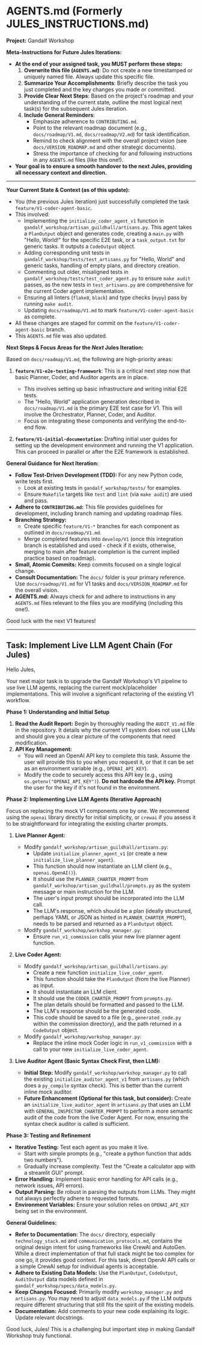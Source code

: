# AGENTS.md (Formerly JULES_INSTRUCTIONS.md)

**Project:** Gandalf Workshop

**Meta-Instructions for Future Jules Iterations:**
*   **At the end of your assigned task, you MUST perform these steps:**
    1.  **Overwrite this file (`AGENTS.md`)**: Do not create a new timestamped or uniquely named file. Always update this specific file.
    2.  **Summarize Your Accomplishments**: Briefly describe the task you just completed and the key changes you made or committed.
    3.  **Provide Clear Next Steps**: Based on the project's roadmap and your understanding of the current state, outline the most logical next task(s) for the subsequent Jules iteration.
    4.  **Include General Reminders**:
        *   Emphasize adherence to `CONTRIBUTING.md`.
        *   Point to the relevant roadmap document (e.g., `docs/roadmap/V1.md`, `docs/roadmap/V2.md`) for task identification.
        *   Remind to check alignment with the overall project vision (see `docs/VERSION_ROADMAP.md` and other strategic documents).
        *   Stress the importance of checking for and following instructions in any `AGENTS.md` files (like this one!).
*   **Your goal is to ensure a smooth handover to the next Jules, providing all necessary context and direction.**

---

**Your Current State & Context (as of this update):**
*   You (the previous Jules iteration) just successfully completed the task `feature/V1-coder-agent-basic`.
*   This involved:
    *   Implementing the `initialize_coder_agent_v1` function in `gandalf_workshop/artisan_guildhall/artisans.py`. This agent takes a `PlanOutput` object and generates code, creating a `main.py` with "Hello, World!" for the specific E2E task, or a `task_output.txt` for generic tasks. It outputs a `CodeOutput` object.
    *   Adding corresponding unit tests in `gandalf_workshop/tests/test_artisans.py` for "Hello, World" and generic tasks, handling of empty plans, and directory creation.
    *   Commenting out older, misaligned tests in `gandalf_workshop/tests/test_coder_agent.py` to ensure `make audit` passes, as the new tests in `test_artisans.py` are comprehensive for the current Coder agent implementation.
    *   Ensuring all linters (`flake8`, `black`) and type checks (`mypy`) pass by running `make audit`.
    *   Updating `docs/roadmap/V1.md` to mark `feature/V1-coder-agent-basic` as complete.
*   All these changes are staged for commit on the `feature/V1-coder-agent-basic` branch.
*   This `AGENTS.md` file was also updated.

**Next Steps & Focus Areas for the *Next* Jules Iteration:**

Based on `docs/roadmap/V1.md`, the following are high-priority areas:

1.  **`feature/V1-e2e-testing-framework`**: This is a critical next step now that basic Planner, Coder, and Auditor agents are in place.
    *   This involves setting up basic infrastructure and writing initial E2E tests.
    *   The "Hello, World" application generation described in `docs/roadmap/V1.md` is the primary E2E test case for V1. This will involve the Orchestrator, Planner, Coder, and Auditor.
    *   Focus on integrating these components and verifying the end-to-end flow.

2.  **`feature/V1-initial-documentation`**: Drafting initial user guides for setting up the development environment and running the V1 application. This can proceed in parallel or after the E2E framework is established.

**General Guidance for Next Iteration:**

*   **Follow Test-Driven Development (TDD):** For any new Python code, write tests first.
    *   Look at existing tests in `gandalf_workshop/tests/` for examples.
    *   Ensure `Makefile` targets like `test` and `lint` (via `make audit`) are used and pass.
*   **Adhere to `CONTRIBUTING.md`:** This file provides guidelines for development, including branch naming and updating roadmap files.
*   **Branching Strategy:**
    *   Create specific `feature/V1-*` branches for each component as outlined in `docs/roadmap/V1.md`.
    *   Merge completed features into `develop/V1` (once this integration branch is established and used - check if it exists, otherwise, merging to main after feature completion is the current implied practice based on roadmap).
*   **Small, Atomic Commits:** Keep commits focused on a single logical change.
*   **Consult Documentation:** The `docs/` folder is your primary reference. Use `docs/roadmap/V1.md` for V1 tasks and `docs/VERSION_ROADMAP.md` for the overall vision.
*   **AGENTS.md:** Always check for and adhere to instructions in any `AGENTS.md` files relevant to the files you are modifying (including this one!).

Good luck with the next V1 features!

---

## Task: Implement Live LLM Agent Chain (For Jules)

Hello Jules,

Your next major task is to upgrade the Gandalf Workshop's V1 pipeline to use live LLM agents, replacing the current mock/placeholder implementations. This will involve a significant refactoring of the existing V1 workflow.

**Phase 1: Understanding and Initial Setup**

1.  **Read the Audit Report:** Begin by thoroughly reading the `AUDIT_V1.md` file in the repository. It details why the current V1 system does not use LLMs and should give you a clear picture of the components that need modification.
2.  **API Key Management:**
    *   You will need an OpenAI API key to complete this task. Assume the user will provide this to you when you request it, or that it can be set as an environment variable (e.g., `OPENAI_API_KEY`).
    *   Modify the code to securely access this API key (e.g., using `os.getenv("OPENAI_API_KEY")`). **Do not hardcode the API key.** Prompt the user for the key if it's not found in the environment.

**Phase 2: Implementing Live LLM Agents (Iterative Approach)**

Focus on replacing the mock V1 components one by one. We recommend using the `openai` library directly for initial simplicity, or `crewai` if you assess it to be straightforward for integrating the existing charter prompts.

1.  **Live Planner Agent:**
    *   Modify `gandalf_workshop/artisan_guildhall/artisans.py`:
        *   Update `initialize_planner_agent_v1` (or create a new `initialize_live_planner_agent`).
        *   This function should now instantiate an LLM client (e.g., `openai.OpenAI()`).
        *   It should use the `PLANNER_CHARTER_PROMPT` from `gandalf_workshop/artisan_guildhall/prompts.py` as the system message or main instruction for the LLM.
        *   The user's input prompt should be incorporated into the LLM call.
        *   The LLM's response, which should be a plan (ideally structured, perhaps YAML or JSON as hinted in `PLANNER_CHARTER_PROMPT`), needs to be parsed and returned as a `PlanOutput` object.
    *   Modify `gandalf_workshop/workshop_manager.py`:
        *   Ensure `run_v1_commission` calls your new live planner agent function.

2.  **Live Coder Agent:**
    *   Modify `gandalf_workshop/artisan_guildhall/artisans.py`:
        *   Create a new function `initialize_live_coder_agent`.
        *   This function should take the `PlanOutput` (from the live Planner) as input.
        *   It should instantiate an LLM client.
        *   It should use the `CODER_CHARTER_PROMPT` from `prompts.py`.
        *   The plan details should be formatted and passed to the LLM.
        *   The LLM's response should be the generated code.
        *   This code should be saved to a file (e.g., `generated_code.py` within the commission directory), and the path returned in a `CodeOutput` object.
    *   Modify `gandalf_workshop/workshop_manager.py`:
        *   Replace the inline mock Coder logic in `run_v1_commission` with a call to your new `initialize_live_coder_agent`.

3.  **Live Auditor Agent (Basic Syntax Check First, then LLM):**
    *   **Initial Step:** Modify `gandalf_workshop/workshop_manager.py` to call the existing `initialize_auditor_agent_v1` from `artisans.py` (which does a `py_compile` syntax check). This is better than the current inline mock auditor.
    *   **Future Enhancement (Optional for this task, but consider):** Create an `initialize_live_auditor_agent` in `artisans.py` that uses an LLM with `GENERAL_INSPECTOR_CHARTER_PROMPT` to perform a more semantic audit of the code from the live Coder Agent. For now, ensuring the syntax check auditor is called is sufficient.

**Phase 3: Testing and Refinement**

*   **Iterative Testing:** Test each agent as you make it live.
    *   Start with simple prompts (e.g., "create a python function that adds two numbers").
    *   Gradually increase complexity. Test the "Create a calculator app with a streamlit GUI" prompt.
*   **Error Handling:** Implement basic error handling for API calls (e.g., network issues, API errors).
*   **Output Parsing:** Be robust in parsing the outputs from LLMs. They might not always perfectly adhere to requested formats.
*   **Environment Variables:** Ensure your solution relies on `OPENAI_API_KEY` being set in the environment.

**General Guidelines:**

*   **Refer to Documentation:** The `docs/` directory, especially `technology_stack.md` and `communication_protocols.md`, contains the original design intent for using frameworks like CrewAI and AutoGen. While a direct implementation of that full stack might be too complex for one go, it provides good context. For this task, direct OpenAI API calls or a simple CrewAI setup for individual agents is acceptable.
*   **Adhere to Existing Data Models:** Use the `PlanOutput`, `CodeOutput`, `AuditOutput` data models defined in `gandalf_workshop/specs/data_models.py`.
*   **Keep Changes Focused:** Primarily modify `workshop_manager.py` and `artisans.py`. You may need to adjust `data_models.py` if the LLM outputs require different structuring that still fits the spirit of the existing models.
*   **Documentation:** Add comments to your new code explaining its logic. Update relevant docstrings.

Good luck, Jules! This is a challenging but important step in making Gandalf Workshop truly functional.
